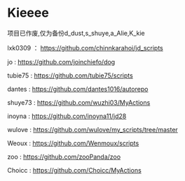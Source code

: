 # Kieeee


项目已作废,仅为备份d_dust,s_shuye,a_Alie,K_kie

lxk0309 ：  https://github.com/chinnkarahoi/jd_scripts

jo :   https://github.com/joinchiefo/dog

tubie75 : https://github.com/tubie75/scripts

dantes :  https://github.com/dantes1016/autorepo

shuye73  :  https://github.com/wuzhi03/MyActions

inoyna :   https://github.com/inoyna11/jd28

wulove :  https://github.com/wulove/my_scripts/tree/master

Weoux :   https://github.com/Wenmoux/scripts

zoo :   https://github.com/zooPanda/zoo

Choicc  :   https://github.com/Choicc/MyActions

